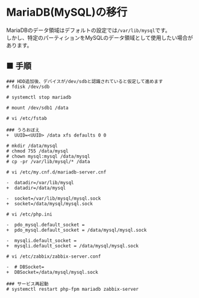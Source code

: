 # MariaDB(MySQL)の移行
MariaDBのデータ領域はデフォルトの設定では`/var/lib/mysql`です。  
しかし、特定のパーティションをMySQLのデータ領域として使用したい場合があります。
## ■ 手順
```
### HDD追加後、デバイスが/dev/sdbと認識されていると仮定して進めます
# fdisk /dev/sdb
```
```
# systemctl stop mariadb
```
```
# mount /dev/sdb1 /data
```
```
# vi /etc/fstab
```
```
### うろおぼえ
+  UUID=<UUID> /data xfs defaults 0 0
```
```
# mkdir /data/mysql
# chmod 755 /data/mysql
# chown mysql:mysql /data/mysql
# cp -pr /var/lib/mysql/* /data
```
```
# vi /etc/my.cnf.d/mariadb-server.cnf
```
```
-  datadir=/var/lib/mysql
+  datadir=/data/mysql

-  socket=/var/lib/mysql/mysql.sock
+  socket=/data/mysql/mysql.sock

```
```
# vi /etc/php.ini
```
```
-  pdo_mysql.default_socket =
+  pdo_mysql.default_socket = /data/mysql/mysql.sock

-  mysqli.default_socket =
+  mysqli.default_socket = /data/mysql/mysql.sock
```
```
# vi /etc/zabbix/zabbix-server.conf
```
```
-  # DBSocket=
+  DBSocket=/data/mysql/mysql.sock
```
```
### サービス再起動
# systemctl restart php-fpm mariadb zabbix-server
```
